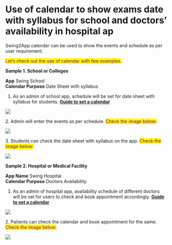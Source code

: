 # Use of calendar to show exams date with syllabus for school and doctors’ availability in hospital ap

Swing2App calendar can be used to show the events and schedule as per user requirement.

<mark style="color:purple;">Let’s check out the use of calendar with few examples.</mark>



**Sample 1. School or Colleges**

**App**    Swing School\
**Calendar Purpose**   Date Sheet with syllabus



1. As an admin of school app, schedule will be set for date sheet with syllabus for students. [**Guide to set a calendar**](../appmanage/board/calendar.md)

![](https://support.swing2app.com/wp-content/uploads/2020/08/Mag-3-%E2%80%93-26-1.png)

2\. Admin will enter the events as per schedule. <mark style="color:purple;">Check the image below:</mark>&#x20;

![](https://support.swing2app.com/wp-content/uploads/2020/08/Mag-3-%E2%80%93-25.png)

3\. Students can check the date sheet with syllabus on the app. <mark style="color:purple;">Check the image below:</mark>

![](https://support.swing2app.com/wp-content/uploads/2020/08/Hotel-%E2%80%93-15.png)



**Sample 2. Hospital or Medical Facility**

**App Name**    Swing Hospital\
**Calendar Purpose** Doctors Availability



1. As an admin of hospital app, availability schedule of different doctors will be set for users to check and book appointment accordingly. [**Guide to set a calendar**](../appmanage/board/calendar.md)

![](https://support.swing2app.com/wp-content/uploads/2020/08/Mag-3-%E2%80%93-27.png)

2\. Patients can check the calendar and book appointment for the same. <mark style="color:purple;">Check the image below:</mark>

![](https://support.swing2app.com/wp-content/uploads/2020/08/Coup-1-%E2%80%93-7.png)
